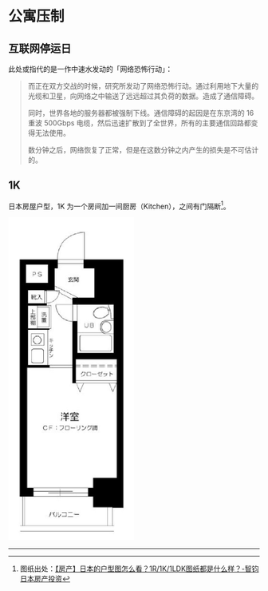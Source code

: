 # 公寓压制

## 互联网停运日

此处或指代的是一作中速水发动的「网络恐怖行动」：

> 而正在双方交战的时候，研究所发动了网络恐怖行动。通过利用地下大量的光缆和卫星，向网络之中输送了远远超过其负荷的数据。造成了通信障碍。
>
> 同时，世界各地的服务器都被强制下线。通信障碍的起因是在东京湾的 16 重波 500Gbps 电缆，然后迅速扩散到了全世界，所有的主要通信回路都变得无法使用。
>
> 数分钟之后，网络恢复了正常，但是在这数分钟之内产生的损失是不可估计的。

## 1K

日本房屋户型，1K 为一个房间加一间厨房（Kitchen），之间有门隔断[^1]。

![1K](../images/20200607002059.png)

---

[^1]: 图纸出处：[【房产】日本的户型图怎么看？1R/1K/1LDK图纸都是什么样？-智钧日本房产投资](http://www.himawari-int.com/estate_news/1725)

